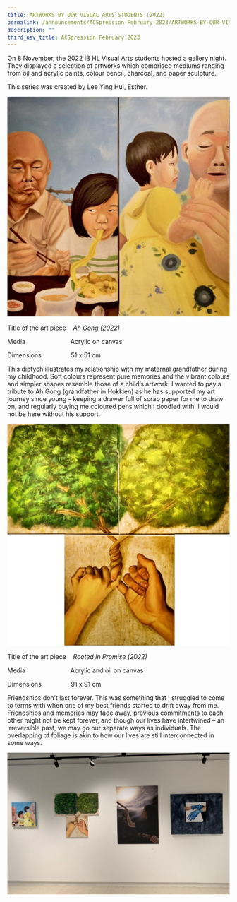 ```yaml
---
title: ARTWORKS BY OUR VISUAL ARTS STUDENTS (2022)
permalink: /announcements/ACSpression-February-2023/ARTWORKS-BY-OUR-VISUAL-ARTS-STUDENTS-2022/
description: ""
third_nav_title: ACSpression February 2023
---
```

On 8 November, the 2022 IB HL Visual Arts students hosted a gallery night. They displayed a selection of artworks which comprised mediums ranging from oil and acrylic paints, colour pencil, charcoal, and paper sculpture.

This series was created by Lee Ying Hui, Esther.

![](/images/ACSpression/Picture11-1024x1011.jpg)

Title of the art piece    _Ah Gong (2022)_

Media                          Acrylic on canvas

Dimensions                 51 x 51 cm

This diptych illustrates my relationship with my maternal grandfather during my childhood. Soft colours represent pure memories and the vibrant colours and simpler shapes resemble those of a child’s artwork. I wanted to pay a tribute to Ah Gong (grandfather in Hokkien) as he has supported my art journey since young – keeping a drawer full of scrap paper for me to draw on, and regularly buying me coloured pens which I doodled with. I would not be here without his support.

![](/images/ACSpression/Picture12-1024x1020.jpg)

Title of the art piece    _Rooted in Promise (2022)_

Media                          Acrylic and oil on canvas

Dimensions                 91 x 91 cm

Friendships don’t last forever. This was something that I struggled to come to terms with when one of my best friends started to drift away from me. Friendships and memories may fade away, previous commitments to each other might not be kept forever, and though our lives have intertwined – an irreversible past, we may go our separate ways as individuals. The overlapping of foliage is akin to how our lives are still interconnected in some ways.

![](/images/ACSpression/Picture13-1024x653.jpg)